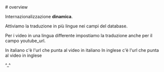 # overview

Internazionalizzazione **dinamica**.

Attiviamo la traduzione in più lingue nei campi del database.

Per i video in una lingua differente impostiamo la traduzione anche per il campo youtube_url.

In italiano c'è l'url che punta al video in italiano
In inglese c'è l'url che punta al video in inglese

^_^